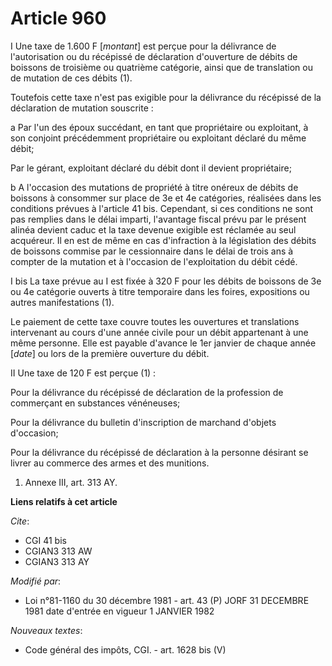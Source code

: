 # Article 960

I  Une taxe de 1.600 F [*montant*] est perçue pour la délivrance de l'autorisation ou du récépissé de déclaration d'ouverture
de débits de boissons de troisième ou quatrième catégorie, ainsi que de translation ou de mutation de ces débits (1).

Toutefois cette taxe n'est pas exigible pour la délivrance du récépissé de la déclaration de mutation souscrite :

a  Par l'un des  époux succédant, en tant que propriétaire ou exploitant, à son conjoint précédemment propriétaire ou
exploitant déclaré du même débit;

Par le gérant, exploitant déclaré du débit dont il devient propriétaire;

b  A l'occasion des mutations de propriété à titre onéreux de débits de boissons à consommer sur place de 3e et 4e
catégories, réalisées dans les conditions prévues à l'article 41 bis. Cependant, si ces conditions ne sont pas remplies dans
le délai imparti, l'avantage fiscal prévu par le présent alinéa devient caduc et la taxe devenue exigible est réclamée au
seul acquéreur. Il en est de même en cas d'infraction à la législation des débits de boissons commise par le cessionnaire
dans le délai de trois ans à compter de la mutation et à l'occasion de l'exploitation du débit cédé.

I bis  La taxe prévue au I est fixée à 320 F pour les débits de boissons de 3e ou 4e catégorie ouverts à titre temporaire
dans les foires, expositions ou autres manifestations (1).

Le paiement de cette taxe couvre toutes les ouvertures et translations intervenant au cours d'une année civile pour un débit
appartenant à une même personne. Elle est payable d'avance le 1er janvier de chaque année [*date*] ou lors de la première
ouverture du débit.

II  Une taxe de 120 F est perçue (1) :

Pour la délivrance du récépissé de déclaration de la profession de commerçant en substances vénéneuses;

Pour la délivrance du bulletin d'inscription de marchand d'objets d'occasion;

Pour la délivrance du récépissé de déclaration à la personne désirant se livrer au commerce des armes et des munitions.

1)  Annexe III, art. 313 AY.

**Liens relatifs à cet article**

_Cite_:

  - CGI 41 bis
  - CGIAN3 313 AW
  - CGIAN3 313 AY

_Modifié par_:

  - Loi n°81-1160 du 30 décembre 1981 - art. 43 (P) JORF 31 DECEMBRE 1981 date d'entrée en vigueur 1 JANVIER 1982

_Nouveaux textes_:

  - Code général des impôts, CGI. - art. 1628 bis (V)
